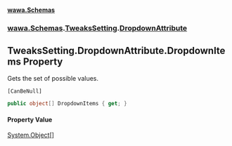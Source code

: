 #### [wawa.Schemas](index.md 'index')
### [wawa.Schemas](wawa.Schemas.md 'wawa.Schemas').[TweaksSetting](TweaksSetting.md 'wawa.Schemas.TweaksSetting').[DropdownAttribute](TweaksSetting.DropdownAttribute.md 'wawa.Schemas.TweaksSetting.DropdownAttribute')

## TweaksSetting.DropdownAttribute.DropdownItems Property

Gets the set of possible values.<p/>`[CanBeNull]`

```csharp
public object[] DropdownItems { get; }
```

#### Property Value
[System.Object](https://docs.microsoft.com/en-us/dotnet/api/System.Object 'System.Object')[[]](https://docs.microsoft.com/en-us/dotnet/api/System.Array 'System.Array')